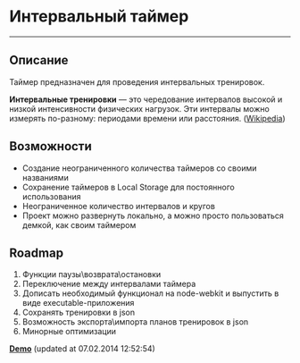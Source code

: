 # Интервальный таймер #
----------

## Описание ##

Таймер предназначен для проведения интервальных тренировок.

**Интервальные тренировки** — это чередование интервалов высокой и низкой интенсивности физических нагрузок. Эти интервалы можно измерять по-разному: периодами времени или расстояния. ([Wikipedia](http://ru.wikipedia.org/wiki/Интервальные_тренировки "Интервальные тренировки"))

## Возможности ##
- Создание неограниченного количества таймеров со своими названиями
- Сохранение таймеров в Local Storage для постоянного использования
- Неограниченное количество интервалов и кругов
- Проект можно развернуть локально, а можно просто пользоваться демкой, как своим таймером

## Roadmap ##
1. Функции паузы\возврата\остановки
2. Переключение между интервалами таймера
3. Дописать необходимый функционал на node-webkit и выпустить в виде executable-приложения
4. Сохранять тренировки в json
5. Возможность экспорта\импорта планов тренировок в json
6. Минорные оптимизации

**[Demo](http://kuznetsovanton.ru/games/timers/)** (updated at 07.02.2014 12:52:54)